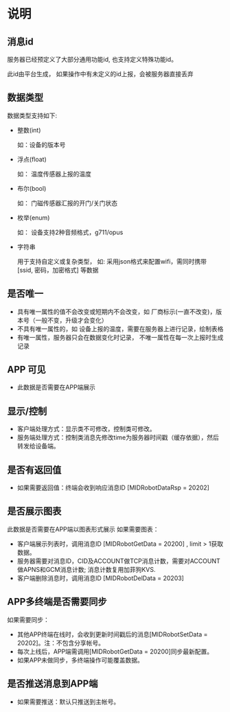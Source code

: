 # 说明

## 消息id

服务器已经预定义了大部分通用功能id, 也支持定义特殊功能id。  

此id由平台生成， 如果操作中有未定义的id上报，会被服务器直接丢弃  

## 数据类型

数据类型支持如下:

* 整数(int)

  如：设备的版本号

* 浮点(float)

  如： 温度传感器上报的温度

* 布尔(bool)

  如： 门磁传感器汇报的开门/关门状态

* 枚举(enum)

  如： 设备支持2种音频格式，g711/opus

* 字符串

  用于支持自定义或复杂类型， 如: 采用json格式来配置wifi，需同时携带 [ssid, 密码，加密格式] 等数据
  
## 是否唯一  
  
* 具有唯一属性的值不会改变或短期内不会改变，如 厂商标示(一直不改变)，版本号（一般不变，升级才会变化）  
* 不具有唯一属性的，如 设备上报的温度，需要在服务器上进行记录，绘制表格
* 有唯一属性，服务器只会在数据变化时记录， 不唯一属性在每一次上报时生成记录

## APP 可见

* 此数据是否需要在APP端展示

## 显示/控制

* 客户端处理方式：显示类不可修改，控制类可修改。
* 服务端处理方式：控制类消息先修改time为服务器时间戳（缓存依据），然后转发给设备端。

## 是否有返回值

* 如果需要返回值：终端会收到响应消息ID [MIDRobotDataRsp = 20202]

## 是否展示图表

此数据是否需要在APP端以图表形式展示
如果需要图表：
* 客户端展示列表时，调用消息ID [MIDRobotGetData = 20200] , limit > 1获取数据。
* 服务器需要对消息ID，CID及ACCOUNT做TCP消息计数，需要对ACCOUNT做APNS和GCM消息计数; 消息计数复用加菲狗KVS.
* 客户端删除消息时，调用消息ID [MIDRobotDelData = 20203]

## APP多终端是否需要同步

如果需要同步：
* 其他APP终端在线时，会收到更新时间戳后的消息[MIDRobotSetData = 20202]。注：不包含分享帐号。
* 每次上线后，APP端需调用[MIDRobotGetData = 20200]同步最新配置。
* 如果APP未做同步，多终端操作可能覆盖数据。


## 是否推送消息到APP端

* 如果需要推送：默认只推送到主帐号。